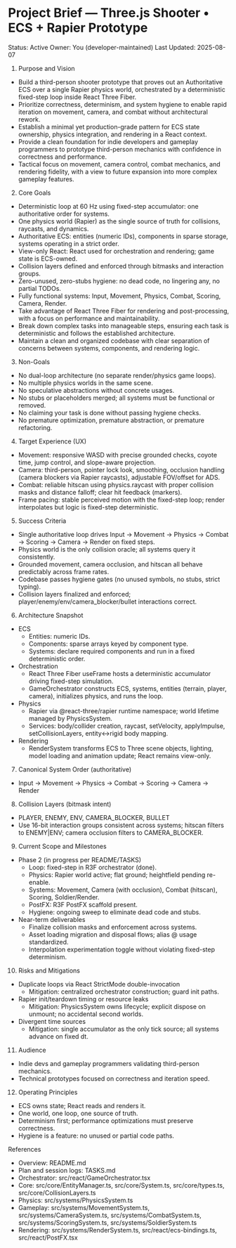 # Project Brief — Three.js Shooter • ECS + Rapier Prototype

Status: Active
Owner: You (developer-maintained)
Last Updated: 2025-08-07

1. Purpose and Vision
- Build a third-person shooter prototype that proves out an Authoritative ECS over a single Rapier physics world, orchestrated by a deterministic fixed-step loop inside React Three Fiber.
- Prioritize correctness, determinism, and system hygiene to enable rapid iteration on movement, camera, and combat without architectural rework.
- Establish a minimal yet production-grade pattern for ECS state ownership, physics integration, and rendering in a React context.
- Provide a clean foundation for indie developers and gameplay programmers to prototype third-person mechanics with confidence in correctness and performance.
- Tactical focus on movement, camera control, combat mechanics, and rendering fidelity, with a view to future expansion into more complex gameplay features.

2. Core Goals
- Deterministic loop at 60 Hz using fixed-step accumulator: one authoritative order for systems.
- One physics world (Rapier) as the single source of truth for collisions, raycasts, and dynamics.
- Authoritative ECS: entities (numeric IDs), components in sparse storage, systems operating in a strict order.
- View-only React: React used for orchestration and rendering; game state is ECS-owned.
- Collision layers defined and enforced through bitmasks and interaction groups.
- Zero-unused, zero-stubs hygiene: no dead code, no lingering any, no partial TODOs.
- Fully functional systems: Input, Movement, Physics, Combat, Scoring, Camera, Render.
- Take advantage of React Three Fiber for rendering and post-processing, with a focus on performance and maintainability.
- Break down complex tasks into manageable steps, ensuring each task is deterministic and follows the established architecture.
- Maintain a clean and organized codebase with clear separation of concerns between systems, components, and rendering logic.

3. Non-Goals
- No dual-loop architecture (no separate render/physics game loops).
- No multiple physics worlds in the same scene.
- No speculative abstractions without concrete usages.
- No stubs or placeholders merged; all systems must be functional or removed.
- No claiming your task is done without passing hygiene checks.
- No premature optimization, premature abstraction, or premature refactoring.

4. Target Experience (UX)
- Movement: responsive WASD with precise grounded checks, coyote time, jump control, and slope-aware projection.
- Camera: third-person, pointer lock look, smoothing, occlusion handling (camera blockers via Rapier raycasts), adjustable FOV/offset for ADS.
- Combat: reliable hitscan using physics.raycast with proper collision masks and distance falloff; clear hit feedback (markers).
- Frame pacing: stable perceived motion with the fixed-step loop; render interpolates but logic is fixed-step deterministic.

5. Success Criteria
- Single authoritative loop drives Input → Movement → Physics → Combat → Scoring → Camera → Render on fixed steps.
- Physics world is the only collision oracle; all systems query it consistently.
- Grounded movement, camera occlusion, and hitscan all behave predictably across frame rates.
- Codebase passes hygiene gates (no unused symbols, no stubs, strict typing).
- Collision layers finalized and enforced; player/enemy/env/camera_blocker/bullet interactions correct.

6. Architecture Snapshot
- ECS
  - Entities: numeric IDs.
  - Components: sparse arrays keyed by component type.
  - Systems: declare required components and run in a fixed deterministic order.
- Orchestration
  - React Three Fiber useFrame hosts a deterministic accumulator driving fixed-step simulation.
  - GameOrchestrator constructs ECS, systems, entities (terrain, player, camera), initializes physics, and runs the loop.
- Physics
  - Rapier via @react-three/rapier runtime namespace; world lifetime managed by PhysicsSystem.
  - Services: body/collider creation, raycast, setVelocity, applyImpulse, setCollisionLayers, entity↔rigid body mapping.
- Rendering
  - RenderSystem transforms ECS to Three scene objects, lighting, model loading and animation update; React remains view-only.

7. Canonical System Order (authoritative)
- Input → Movement → Physics → Combat → Scoring → Camera → Render

8. Collision Layers (bitmask intent)
- PLAYER, ENEMY, ENV, CAMERA_BLOCKER, BULLET
- Use 16-bit interaction groups consistent across systems; hitscan filters to ENEMY|ENV; camera occlusion filters to CAMERA_BLOCKER.

9. Current Scope and Milestones
- Phase 2 (in progress per README/TASKS)
  - Loop: fixed-step in R3F orchestrator (done).
  - Physics: Rapier world active; flat ground; heightfield pending re-enable.
  - Systems: Movement, Camera (with occlusion), Combat (hitscan), Scoring, Soldier/Render.
  - PostFX: R3F PostFX scaffold present.
  - Hygiene: ongoing sweep to eliminate dead code and stubs.
- Near-term deliverables
  - Finalize collision masks and enforcement across systems.
  - Asset loading migration and disposal flows; alias @ usage standardized.
  - Interpolation experimentation toggle without violating fixed-step determinism.

10. Risks and Mitigations
- Duplicate loops via React StrictMode double-invocation
  - Mitigation: centralized orchestrator construction; guard init paths.
- Rapier init/teardown timing or resource leaks
  - Mitigation: PhysicsSystem owns lifecycle; explicit dispose on unmount; no accidental second worlds.
- Divergent time sources
  - Mitigation: single accumulator as the only tick source; all systems advance on fixed dt.

11. Audience
- Indie devs and gameplay programmers validating third-person mechanics.
- Technical prototypes focused on correctness and iteration speed.

12. Operating Principles
- ECS owns state; React reads and renders it.
- One world, one loop, one source of truth.
- Determinism first; performance optimizations must preserve correctness.
- Hygiene is a feature: no unused or partial code paths.

References
- Overview: README.md
- Plan and session logs: TASKS.md
- Orchestrator: src/react/GameOrchestrator.tsx
- Core: src/core/EntityManager.ts, src/core/System.ts, src/core/types.ts, src/core/CollisionLayers.ts
- Physics: src/systems/PhysicsSystem.ts
- Gameplay: src/systems/MovementSystem.ts, src/systems/CameraSystem.ts, src/systems/CombatSystem.ts, src/systems/ScoringSystem.ts, src/systems/SoldierSystem.ts
- Rendering: src/systems/RenderSystem.ts, src/react/ecs-bindings.ts, src/react/PostFX.tsx